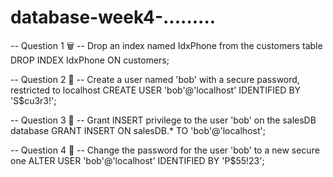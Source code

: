 # database-week4-.........
-- Question 1 🗑️
-- Drop an index named IdxPhone from the customers table
DROP INDEX IdxPhone ON customers;

-- Question 2 👤
-- Create a user named 'bob' with a secure password, restricted to localhost
CREATE USER 'bob'@'localhost' IDENTIFIED BY 'S$cu3r3!';

-- Question 3 🔑
-- Grant INSERT privilege to the user 'bob' on the salesDB database
GRANT INSERT ON salesDB.* TO 'bob'@'localhost';

-- Question 4 🔐
-- Change the password for the user 'bob' to a new secure one
ALTER USER 'bob'@'localhost' IDENTIFIED BY 'P$55!23';
